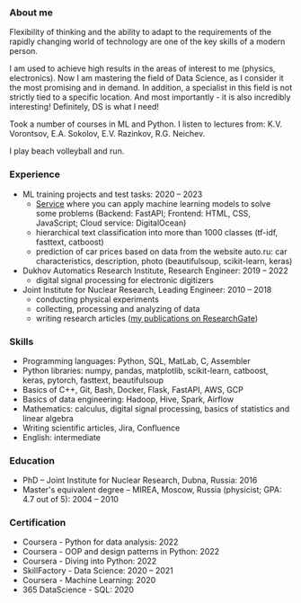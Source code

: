 ### About me

Flexibility of thinking and the ability to adapt to the requirements of the rapidly changing world of technology are one of the key skills of a modern person.

I am used to achieve high results in the areas of interest to me (physics, electronics). Now I am mastering the field of Data Science, as I consider it the most promising and in demand. In addition, a specialist in this field is not strictly tied to a specific location. And most importantly - it is also incredibly interesting! Definitely, DS is what I need!

Took a number of courses in ML and Python.
I listen to lectures from: K.V. Vorontsov, E.A. Sokolov, E.V. Razinkov, R.G. Neichev.

I play beach volleyball and run.

### Experience

* ML training projects and test tasks: 2020 – 2023
  - [Service](http://mlservice.ivankud.com/) where you can apply machine learning models to solve some problems (Backend: FastAPI; Frontend: HTML, CSS, JavaScript; Cloud service: DigitalOcean)
  - hierarchical text classification into more than 1000 classes (tf-idf, fasttext, catboost)
  - prediction of car prices based on data from the website auto.ru: car characteristics, description, photo (beautifulsoup, scikit-learn, keras)
* Dukhov Automatics Research Institute, Research Engineer: 2019 – 2022
  - digital signal processing for electronic digitizers
* Joint Institute for Nuclear Research, Leading Engineer: 2010 – 2018
  - conducting physical experiments
  - collecting, processing and analyzing of data
  - writing research articles ([my publications on ResearchGate](https://www.researchgate.net/profile/Ivan_Kudashkin))

### Skills

* Programming languages: Python, SQL, MatLab, C, Assembler
* Python libraries: numpy, pandas, matplotlib, scikit-learn, catboost, keras, pytorch, fasttext, beautifulsoup
* Basics of C++, Git, Bash, Docker, Flask, FastAPI, AWS, GCP
* Basics of data engineering: Hadoop, Hive, Spark, Airflow
* Mathematics: calculus, digital signal processing, basics of statistics and linear algebra
* Writing scientific articles, Jira, Confluence
* English: intermediate

### Education

* PhD – Joint Institute for Nuclear Research, Dubna, Russia: 2016
* Master's equivalent degree – MIREA, Moscow, Russia (physicist; GPA: 4.7 out of 5): 2004 – 2010

### Certification

* Coursera - Python for data analysis: 2022
* Coursera - OOP and design patterns in Python: 2022
* Coursera - Diving into Python: 2022
* SkillFactory - Data Science: 2020 – 2021
* Coursera - Machine Learning: 2020
* 365 DataScience - SQL: 2020

<!--
**ivan-kud/ivan-kud** is a ✨ _special_ ✨ repository because its `README.md` (this file) appears on your GitHub profile.

Here are some ideas to get you started:

- 🔭 I’m currently working on ...
- 🌱 I’m currently learning ...
- 👯 I’m looking to collaborate on ...
- 🤔 I’m looking for help with ...
- 💬 Ask me about ...
- 📫 How to reach me: ...
- 😄 Pronouns: ...
- ⚡ Fun fact: ...
-->
